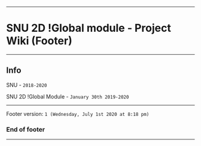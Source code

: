 
***

# SNU 2D !Global module - Project Wiki (Footer)

***

## Info

SNU - `2018-2020`

SNU 2D !Global Module - `January 30th 2019-2020`

***

Footer version: `1 (Wednesday, July 1st 2020 at 8:18 pm)`

### End of footer

***
